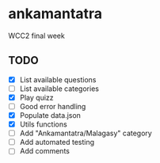 # ankamantatra
WCC2 final week

## TODO
- [x] List available questions
- [ ] List available categories
- [x] Play quizz
- [ ] Good error handling
- [x] Populate data.json
- [x] Utils functions
- [ ] Add "Ankamantatra/Malagasy" category
- [ ] Add automated testing
- [ ] Add comments
